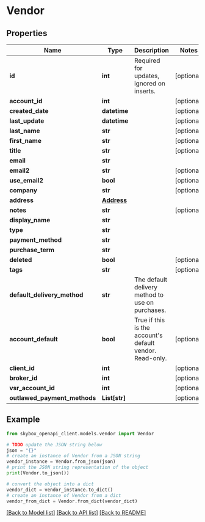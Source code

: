 # Vendor


## Properties

Name | Type | Description | Notes
------------ | ------------- | ------------- | -------------
**id** | **int** | Required for updates, ignored on inserts. | [optional] 
**account_id** | **int** |  | [optional] 
**created_date** | **datetime** |  | [optional] 
**last_update** | **datetime** |  | [optional] 
**last_name** | **str** |  | [optional] 
**first_name** | **str** |  | [optional] 
**title** | **str** |  | [optional] 
**email** | **str** |  | 
**email2** | **str** |  | [optional] 
**use_email2** | **bool** |  | [optional] 
**company** | **str** |  | [optional] 
**address** | [**Address**](Address.md) |  | 
**notes** | **str** |  | [optional] 
**display_name** | **str** |  | 
**type** | **str** |  | 
**payment_method** | **str** |  | 
**purchase_term** | **str** |  | 
**deleted** | **bool** |  | [optional] 
**tags** | **str** |  | [optional] 
**default_delivery_method** | **str** | The default delivery method to use on purchases. | 
**account_default** | **bool** | True if this is the account&#39;s default vendor. Read-only. | [optional] 
**client_id** | **int** |  | [optional] 
**broker_id** | **int** |  | [optional] 
**vsr_account_id** | **int** |  | [optional] 
**outlawed_payment_methods** | **List[str]** |  | [optional] 

## Example

```python
from skybox_openapi_client.models.vendor import Vendor

# TODO update the JSON string below
json = "{}"
# create an instance of Vendor from a JSON string
vendor_instance = Vendor.from_json(json)
# print the JSON string representation of the object
print(Vendor.to_json())

# convert the object into a dict
vendor_dict = vendor_instance.to_dict()
# create an instance of Vendor from a dict
vendor_from_dict = Vendor.from_dict(vendor_dict)
```
[[Back to Model list]](../README.md#documentation-for-models) [[Back to API list]](../README.md#documentation-for-api-endpoints) [[Back to README]](../README.md)


